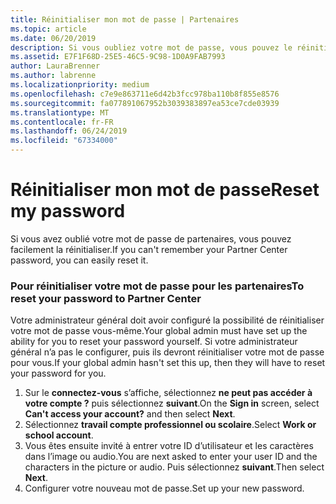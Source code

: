 ```yaml
---
title: Réinitialiser mon mot de passe | Partenaires
ms.topic: article
ms.date: 06/20/2019
description: Si vous oubliez votre mot de passe, vous pouvez le réinitialiser.
ms.assetid: E7F1F68D-25E5-46C5-9C98-1D0A9FAB7993
author: LauraBrenner
ms.author: labrenne
ms.localizationpriority: medium
ms.openlocfilehash: c7e9e863711e6d42b3fcc978ba110b8f855e8576
ms.sourcegitcommit: fa077891067952b3039383897ea53ce7cde03939
ms.translationtype: MT
ms.contentlocale: fr-FR
ms.lasthandoff: 06/24/2019
ms.locfileid: "67334000"
---
```

# <a name="reset-my-password"></a><span data-ttu-id="d4dc4-103">Réinitialiser mon mot de passe</span><span class="sxs-lookup"><span data-stu-id="d4dc4-103">Reset my password</span></span>

<span data-ttu-id="d4dc4-104">Si vous avez oublié votre mot de passe de partenaires, vous pouvez facilement la réinitialiser.</span><span class="sxs-lookup"><span data-stu-id="d4dc4-104">If you can't remember your Partner Center password, you can easily reset it.</span></span>

### <a name="to-reset-your-password-to-partner-center"></a><span data-ttu-id="d4dc4-105">Pour réinitialiser votre mot de passe pour les partenaires</span><span class="sxs-lookup"><span data-stu-id="d4dc4-105">To reset your password to Partner Center</span></span>

<span data-ttu-id="d4dc4-106">Votre administrateur général doit avoir configuré la possibilité de réinitialiser votre mot de passe vous-même.</span><span class="sxs-lookup"><span data-stu-id="d4dc4-106">Your global admin must have set up the ability for you to reset your password yourself.</span></span> <span data-ttu-id="d4dc4-107">Si votre administrateur général n’a pas le configurer, puis ils devront réinitialiser votre mot de passe pour vous.</span><span class="sxs-lookup"><span data-stu-id="d4dc4-107">If your global admin hasn't set this up, then they will have to reset your password for you.</span></span> 

1. <span data-ttu-id="d4dc4-108">Sur le **connectez-vous** s’affiche, sélectionnez **ne peut pas accéder à votre compte ?** puis sélectionnez **suivant**.</span><span class="sxs-lookup"><span data-stu-id="d4dc4-108">On the **Sign in** screen, select **Can't access your account?** and then select **Next**.</span></span>
2. <span data-ttu-id="d4dc4-109">Sélectionnez **travail compte professionnel ou scolaire**.</span><span class="sxs-lookup"><span data-stu-id="d4dc4-109">Select **Work or school account**.</span></span>
3. <span data-ttu-id="d4dc4-110">Vous êtes ensuite invité à entrer votre ID d’utilisateur et les caractères dans l’image ou audio.</span><span class="sxs-lookup"><span data-stu-id="d4dc4-110">You are next asked to enter your user ID and the characters in the picture or audio.</span></span> <span data-ttu-id="d4dc4-111">Puis sélectionnez **suivant**.</span><span class="sxs-lookup"><span data-stu-id="d4dc4-111">Then select **Next**.</span></span>
4. <span data-ttu-id="d4dc4-112">Configurer votre nouveau mot de passe.</span><span class="sxs-lookup"><span data-stu-id="d4dc4-112">Set up your new password.</span></span>

